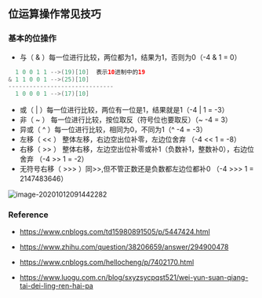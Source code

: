 ## 位运算操作常见技巧



### 基本的位操作

- 与（ & ）每一位进行比较，两位都为1，结果为1，否则为0（-4 & 1 = 0）

```java
  1 0 0 1 1 -->(19)[10]  表示10进制中的19
& 1 1 0 0 1 -->(25)[10]
------------------------------
  1 0 0 0 1 -->(17)[10]
```

- 或（ | ）每一位进行比较，两位有一位是1，结果就是1（-4 | 1 = -3）
- 非（ ~ ） 每一位进行比较，按位取反（符号位也要取反）（~ -4 = 3）
- 异或（ ^ ）每一位进行比较，相同为0，不同为1（^ -4 = -3）
- 左移（ << ） 整体左移，右边空出位补零，左边位舍弃 （-4 << 1 = -8）
- 右移（ >> ） 整体右移，左边空出位补零或补1（负数补1，整数补0），右边位舍弃 （-4 >> 1 = -2）
- 无符号右移（ >>> ）同>>,但不管正数还是负数都左边位都补0 （-4 >>> 1 = 2147483646）







![image-20201012091442282](D:\Dev\SrcCode\geek-algorithm-leetcode\src\main\leetcode_manuscripts\skill\位运算操作常见技巧.assets\image-20201012091442282.png)



### Reference

- https://www.cnblogs.com/td15980891505/p/5447424.html

- https://www.zhihu.com/question/38206659/answer/294900478
- https://www.cnblogs.com/hellocheng/p/7402170.html
- https://www.luogu.com.cn/blog/sxyzsycpqst521/wei-yun-suan-qiang-tai-dei-ling-ren-hai-pa